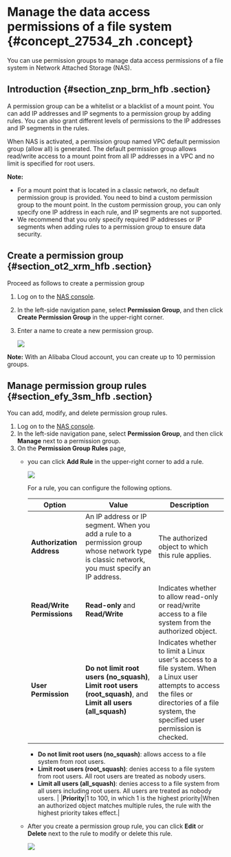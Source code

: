 # Manage the data access permissions of a file system {#concept_27534_zh .concept}

You can use permission groups to manage data access permissions of a file system in Network Attached Storage \(NAS\).

## Introduction {#section_znp_brm_hfb .section}

A permission group can be a whitelist or a blacklist of a mount point. You can add IP addresses and IP segments to a permission group by adding rules. You can also grant different levels of permissions to the IP addresses and IP segments in the rules.

When NAS is activated, a permission group named VPC default permission group \(allow all\) is generated. The default permission group allows read/write access to a mount point from all IP addresses in a VPC and no limit is specified for root users.

**Note:** 

-   For a mount point that is located in a classic network, no default permission group is provided. You need to bind a custom permission group to the mount point. In the custom permission group, you can only specify one IP address in each rule, and IP segments are not supported.
-   We recommend that you only specify required IP addresses or IP segments when adding rules to a permission group to ensure data security.

## Create a permission group {#section_ot2_xrm_hfb .section}

Proceed as follows to create a permission group

1.  Log on to the [NAS console](partners-intl.console.aliyun.com/#/nas).
2.  In the left-side navigation pane, select **Permission Group**, and then click **Create Permission Group** in the upper-right corner.
3.  Enter a name to create a new permission group.

    ![](http://static-aliyun-doc.oss-cn-hangzhou.aliyuncs.com/assets/img/18697/155972816332272_en-US.png)


**Note:** With an Alibaba Cloud account, you can create up to 10 permission groups.

## Manage permission group rules {#section_efy_3sm_hfb .section}

You can add, modify, and delete permission group rules.

1.  Log on to the [NAS console](partners-intl.console.aliyun.com/#/nas).
2.  In the left-side navigation pane, select **Permission Group**, and then click **Manage** next to a permission group.
3.  On the **Permission Group Rules** page,
    -   you can click **Add Rule** in the upper-right corner to add a rule.

        ![](http://static-aliyun-doc.oss-cn-hangzhou.aliyuncs.com/assets/img/18697/155972816332287_en-US.png)

        For a rule, you can configure the following options.

        |Option|Value|Description|
        |------|-----|-----------|
        |**Authorization Address**|An IP address or IP segment. When you add a rule to a permission group whose network type is classic network, you must specify an IP address.|The authorized object to which this rule applies.|
        |**Read/Write Permissions**|**Read-only** and **Read/Write**|Indicates whether to allow read-only or read/write access to a file system from the authorized object.|
        |**User Permission**|**Do not limit root users \(no\_squash\)**, **Limit root users \(root\_squash\)**, and **Limit all users \(all\_squash\)**|Indicates whether to limit a Linux user's access to a file system. When a Linux user attempts to access the files or directories of a file system, the specified user permission is checked.

        -   **Do not limit root users \(no\_squash\)**: allows access to a file system from root users.
        -   **Limit root users \(root\_squash\)**: denies access to a file system from root users. All root users are treated as nobody users.
        -   **Limit all users \(all\_squash\)**: denies access to a file system from all users including root users. All users are treated as nobody users.
 |
        |**Priority**|1 to 100, in which 1 is the highest priority|When an authorized object matches multiple rules, the rule with the highest priority takes effect.|

    -   After you create a permission group rule, you can click **Edit** or **Delete** next to the rule to modify or delete this rule.

        ![](images/32289_en-US.png)


